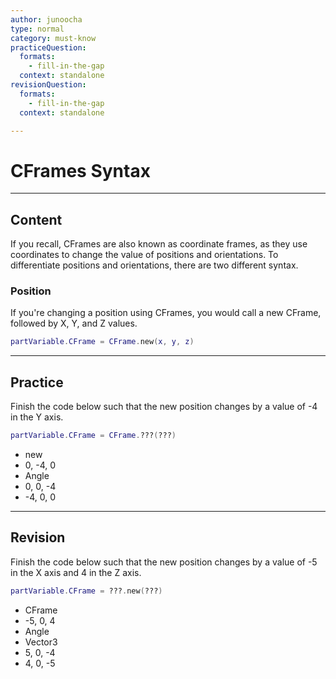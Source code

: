```yaml
---
author: junoocha
type: normal
category: must-know
practiceQuestion:
  formats:
    - fill-in-the-gap
  context: standalone
revisionQuestion:
  formats:
    - fill-in-the-gap
  context: standalone

---
```


# CFrames Syntax
---

## Content
If you recall, CFrames are also known as coordinate frames, as they use coordinates to change the value of positions and orientations. To differentiate positions and orientations, there are two different syntax.

### Position
If you're changing a position using CFrames, you would call a new CFrame, followed by X, Y, and Z values.

```lua
partVariable.CFrame = CFrame.new(x, y, z)
```
---

## Practice
Finish the code below such that the new position changes by a value of -4 in the Y axis.
```lua
partVariable.CFrame = CFrame.???(???)
```

- new
- 0, -4, 0
- Angle
- 0, 0, -4
- -4, 0, 0
---

## Revision
Finish the code below such that the new position changes by a value of -5 in the X axis and 4 in the Z axis.
```lua
partVariable.CFrame = ???.new(???)
```

- CFrame
- -5, 0, 4
- Angle
- Vector3
- 5, 0, -4
- 4, 0, -5